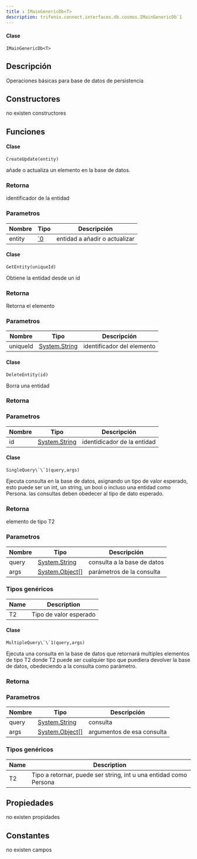 ```yaml
---
title : IMainGenericDb<T>
description: trifenix.connect.interfaces.db.cosmos.IMainGenericDb`1
---
```




<CodeBlock slots = 'heading, code' repeat = '1' languages = 'C#' />

#### Clase
```
IMainGenericDb<T>
```

## Descripción
Operaciones básicas para base de datos de persistencia
## Constructores

no existen constructores


## Funciones


<CodeBlock slots = 'heading, code' repeat = '1' languages = 'C#' />

#### Clase
```
CreateUpdate(entity)
```


añade o actualiza un elemento en la base de datos.
### Retorna
identificador de la entidad
### Parametros
| Nombre | Tipo | Descripción |
| ------ | ---- | ----------- |
| entity | [\`0](#T-`0 '`0') | entidad a añadir o actualizar |

<CodeBlock slots = 'heading, code' repeat = '1' languages = 'C#' />

#### Clase
```
GetEntity(uniqueId)
```


Obtiene la entidad desde un id
### Retorna
Retorna el elemento
### Parametros
| Nombre | Tipo | Descripción |
| ------ | ---- | ----------- |
| uniqueId | [System.String](http://msdn.microsoft.com/query/dev14.query?appId=Dev14IDEF1&l=EN-US&k=k:System.String 'System.String') | identificador del elemento |

<CodeBlock slots = 'heading, code' repeat = '1' languages = 'C#' />

#### Clase
```
DeleteEntity(id)
```


Borra una entidad
### Retorna

### Parametros
| Nombre | Tipo | Descripción |
| ------ | ---- | ----------- |
| id | [System.String](http://msdn.microsoft.com/query/dev14.query?appId=Dev14IDEF1&l=EN-US&k=k:System.String 'System.String') | identidicador de la entidad |

<CodeBlock slots = 'heading, code' repeat = '1' languages = 'C#' />

#### Clase
```
SingleQuery\`\`1(query,args)
```


Ejecuta consulta en la base de datos, asignando un tipo de valor esperado,
esto puede ser un int, un string, un bool o incluso una entidad como Persona.
las consultas deben obedecer al tipo de dato esperado.
### Retorna
elemento de tipo T2
### Parametros
| Nombre | Tipo | Descripción |
| ------ | ---- | ----------- |
| query | [System.String](http://msdn.microsoft.com/query/dev14.query?appId=Dev14IDEF1&l=EN-US&k=k:System.String 'System.String') | consulta a la base de datos |
| args | [System.Object[]](http://msdn.microsoft.com/query/dev14.query?appId=Dev14IDEF1&l=EN-US&k=k:System.Object[] 'System.Object[]') | parámetros de la consulta |
### Tipos genéricos
| Name | Description |
| ---- | ----------- |
| T2 | Tipo de valor esperado |

<CodeBlock slots = 'heading, code' repeat = '1' languages = 'C#' />

#### Clase
```
MultipleQuery\`\`1(query,args)
```


Ejecuta una consulta en la base de datos que retornará multiples elementos de tipo T2
donde T2 puede ser cualquier tipo que puediera devolver la base de datos,
obedeciendo a la consulta como parámetro.
### Retorna

### Parametros
| Nombre | Tipo | Descripción |
| ------ | ---- | ----------- |
| query | [System.String](http://msdn.microsoft.com/query/dev14.query?appId=Dev14IDEF1&l=EN-US&k=k:System.String 'System.String') | consulta |
| args | [System.Object[]](http://msdn.microsoft.com/query/dev14.query?appId=Dev14IDEF1&l=EN-US&k=k:System.Object[] 'System.Object[]') | argumentos de esa consulta |
### Tipos genéricos
| Name | Description |
| ---- | ----------- |
| T2 | Tipo a retornar, puede ser string, int u una entidad como Persona |
## Propiedades

no existen propidades

## Constantes
no existen campos

